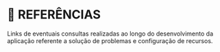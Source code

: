 # :book: REFERÊNCIAS

Links de eventuais consultas realizadas ao longo do desenvolvimento da aplicação
referente a solução de problemas e configuração de recursos.